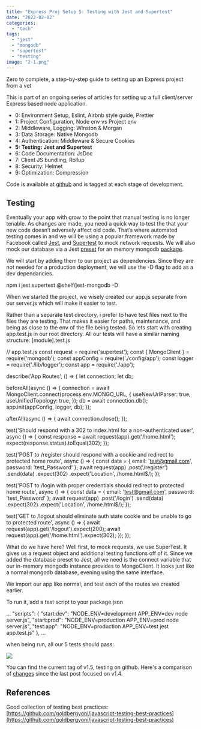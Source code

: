 ```yaml
---
title: "Express Proj Setup 5: Testing with Jest and Supertest"
date: "2022-02-02"
categories: 
  - "tech"
tags: 
  - "jest"
  - "mongodb"
  - "supertest"
  - "testing"
image: "2-1.png"
---
```


Zero to complete, a step-by-step guide to setting up an Express project from a vet

This is part of an ongoing series of articles for setting up a full client/server Express based node application.

- 0: Environment Setup, Eslint, Airbnb style guide, Prettier
- 1: Project Configuration, Node env vs Project env
- 2: Middleware, Logging: Winston & Morgan
- 3: Data Storage: Native Mongodb
- 4: Authentication: Middleware & Secure Cookies
- **5: Testing: Jest and Supertest**
- 6: Code Documentation: JsDoc
- 7: Client JS bundling, Rollup
- 8: Security: Helmet
- 9: Optimization: Compression

Code is available at [github](https://github.com/paultman/full-express-setup) and is tagged at each stage of development.

## Testing

Eventually your app with grow to the point that manual testing is no longer tenable. As changes are made, you need a quick way to test the that your new code doesn’t adversely affect old code. That’s where automated testing comes in and we will be using a popular framework made by Facebook called [Jest](https://jestjs.io), and [Supertest](https://github.com/visionmedia/supertest) to mock network requests. We will also mock our database via a Jest [preset](https://github.com/shelfio/jest-mongodb) for an memory mongodb [package](https://github.com/nodkz/mongodb-memory-server).

We will start by adding them to our project as dependencies. Since they are not needed for a production deployment, we will use the -D flag to add as a dev dependancies.

npm i jest supertest @shelf/jest-mongodb  -D

When we started the project, we wisely created our app.js separate from our server.js which will make it easier to test.

Rather than a separate test directory, i prefer to have test files next to the files they are testing. That makes it easier for paths, maintenance, and being as close to the env of the file being tested. So lets start with creating app.test.js in our root directory. All our tests will have a similar naming structure: \[module\].test.js

// app.test.js
const request = require('supertest');
const { MongoClient } = require('mongodb');
const appConfig = require('./config/app');
const logger = require('./lib/logger');
const app = require('./app');

describe('App Routes', () => {
  let connection;
  let db;

  beforeAll(async () => {
    connection = await MongoClient.connect(process.env.MONGO\_URL, {
      useNewUrlParser: true,
      useUnifiedTopology: true,
    });
    db = await connection.db();
    app.init(appConfig, logger, db);
  });

  afterAll(async () => {
    await connection.close();
  });

  test('Should respond with a 302 to index.html for a non-authenticated user', async () => {
    const response = await request(app).get('/home.html');
    expect(response.status).toEqual(302);
  });

  test('POST to /register should respond with a cookie and redirect to protected home route', async () => {
    const data = { email: 'test@gmail.com', password: 'test\_Password' };
    await request(app)
      .post('/register')
      .send(data)
      .expect(302)
      .expect('Location', /home.html$/);
  });

  test('POST to /login with proper credentials should redirect to protected home route', async () => {
    const data = { email: 'test@gmail.com', password: 'test\_Password' };
    await request(app)
      .post('/login')
      .send(data)
      .expect(302)
      .expect('Location', /home.html$/);
  });

  test('GET to /logout should eliminate auth state cookie and be unable to go to protected route', async () => {
    await request(app).get('/logout').expect(200);
    await request(app).get('/home.html').expect(302);
  });
});

What do we have here? Well first, to mock requests, we use SuperTest. It gives us a request object and additional testing functions off of it. Since we added the database preset to Jest, all we need is the connect variable that our in-memory mongodb instance provides to MongoClient. It looks just like a normal mongodb database, evening using the same interface.

We import our app like normal, and test each of the routes we created earlier.

To run it, add a test script to your package.json

...
  "scripts": {
    "start:dev": "NODE\_ENV=development APP\_ENV=dev node server.js",
    "start:prod": "NODE\_ENV=production APP\_ENV=prod node server.js",
    "test:app": "NODE\_ENV=production APP\_ENV=test jest app.test.js"
  },
...

when being run, all our 5 tests should pass:

![](images/ecaf8-screen-shot-2022-02-02-at-12.36.55-pm.png)

You can find the current tag of v1.5, testing on github. Here's a comparison of [changes](https://github.com/paultman/full-express-setup/compare/v1.4...v1.5) since the last post focused on v1.4.

## References

Good collection of testing best practices:  
[https://github.com/goldbergyoni/javascript-testing-best-practices](https://github.com/goldbergyoni/javascript-testing-best-practices)
